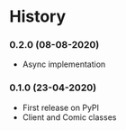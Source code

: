 # History

### 0.2.0 (08-08-2020)
* Async implementation

### 0.1.0 (23-04-2020)
* First release on PyPI
* Client and Comic classes
